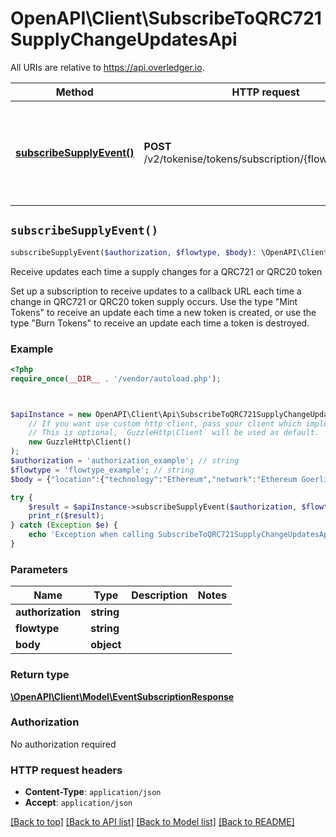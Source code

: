 # OpenAPI\Client\SubscribeToQRC721SupplyChangeUpdatesApi

All URIs are relative to https://api.overledger.io.

Method | HTTP request | Description
------------- | ------------- | -------------
[**subscribeSupplyEvent()**](SubscribeToQRC721SupplyChangeUpdatesApi.md#subscribeSupplyEvent) | **POST** /v2/tokenise/tokens/subscription/{flowtype}/supply | Receive updates each time a supply changes for a QRC721 or QRC20 token


## `subscribeSupplyEvent()`

```php
subscribeSupplyEvent($authorization, $flowtype, $body): \OpenAPI\Client\Model\EventSubscriptionResponse
```

Receive updates each time a supply changes for a QRC721 or QRC20 token

Set up a subscription to receive updates to a callback URL each time a change in QRC721 or QRC20 token supply occurs. Use the type \"Mint Tokens\" to receive an update each time a new token is created, or use the type \"Burn Tokens\" to receive an update each time a token is destroyed.

### Example

```php
<?php
require_once(__DIR__ . '/vendor/autoload.php');



$apiInstance = new OpenAPI\Client\Api\SubscribeToQRC721SupplyChangeUpdatesApi(
    // If you want use custom http client, pass your client which implements `GuzzleHttp\ClientInterface`.
    // This is optional, `GuzzleHttp\Client` will be used as default.
    new GuzzleHttp\Client()
);
$authorization = 'authorization_example'; // string
$flowtype = 'flowtype_example'; // string
$body = {"location":{"technology":"Ethereum","network":"Ethereum Goerli Testnet"},"callbackUrl":"https://eo2vmypzncjgeoi.m.pipedream.net","type":"Burn Tokens","requestDetails":{"tokenName":"QNTNFT"}}; // object

try {
    $result = $apiInstance->subscribeSupplyEvent($authorization, $flowtype, $body);
    print_r($result);
} catch (Exception $e) {
    echo 'Exception when calling SubscribeToQRC721SupplyChangeUpdatesApi->subscribeSupplyEvent: ', $e->getMessage(), PHP_EOL;
}
```

### Parameters

Name | Type | Description  | Notes
------------- | ------------- | ------------- | -------------
 **authorization** | **string**|  |
 **flowtype** | **string**|  |
 **body** | **object**|  |

### Return type

[**\OpenAPI\Client\Model\EventSubscriptionResponse**](../Model/EventSubscriptionResponse.md)

### Authorization

No authorization required

### HTTP request headers

- **Content-Type**: `application/json`
- **Accept**: `application/json`

[[Back to top]](#) [[Back to API list]](../../README.md#endpoints)
[[Back to Model list]](../../README.md#models)
[[Back to README]](../../README.md)
